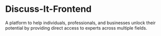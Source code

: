 # Discuss-It-Frontend
A platform to help individuals, professionals, and businesses unlock their potential by providing direct access to experts across multiple fields.
